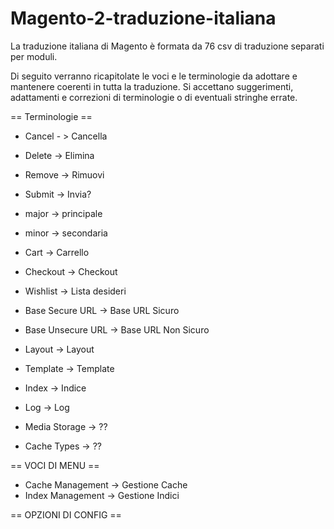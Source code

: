 Magento-2-traduzione-italiana
=============================

La traduzione italiana di Magento è formata da 76 csv di traduzione separati per moduli.

Di seguito verranno ricapitolate le voci e le terminologie da adottare e mantenere coerenti in tutta la traduzione.
Si accettano suggerimenti, adattamenti e correzioni di terminologie o di eventuali stringhe errate.


== Terminologie ==

- Cancel - > Cancella 
- Delete -> Elimina
- Remove -> Rimuovi
- Submit -> Invia?
- major -> principale
- minor -> secondaria

- Cart -> Carrello
- Checkout -> Checkout
- Wishlist -> Lista desideri

- Base Secure URL -> Base URL Sicuro
- Base Unsecure URL -> Base URL Non Sicuro
- Layout -> Layout
- Template -> Template
- Index -> Indice
- Log -> Log
- Media Storage -> ??
- Cache Types -> ??





== VOCI DI MENU ==
- Cache Management -> Gestione Cache
- Index Management -> Gestione Indici

== OPZIONI DI CONFIG ==
